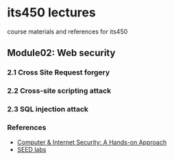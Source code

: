 # its450 lectures
course materials and references for its450

## Module02: Web security
### 2.1 Cross Site Request forgery

### 2.2 Cross-site scripting attack

### 2.3 SQL injection attack

### References
* [Computer & Internet Security: A Hands-on Approach](https://www.handsonsecurity.net)
* [SEED labs](https://seedsecuritylabs.org/)